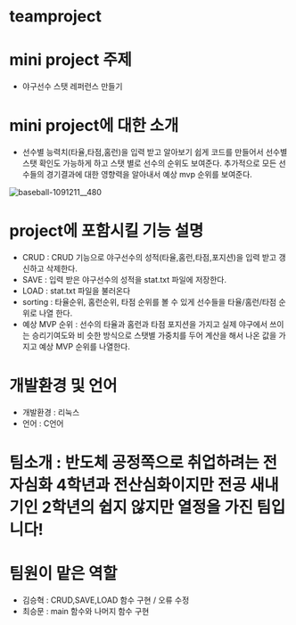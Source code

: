 
# teamproject

# mini project 주제
 - 야구선수 스탯 레퍼런스 만들기

# mini project에 대한 소개
 - 선수별 능력치(타율,타점,홈런)을 입력 받고 알아보기 쉽게 코드를 만들어서 선수별 스탯 확인도 가능하게 하고 스탯 별로 선수의 순위도 보여준다. 추가적으로 모든 선수들의 경기결과에 대한 영향력을 알아내서 예상 mvp 순위를 보여준다.
 
![baseball-1091211__480](https://user-images.githubusercontent.com/89427936/236815171-739ea18f-690a-4912-9a82-8f3cbb37da19.jpg)

# project에 포함시킬 기능 설명
 - CRUD : CRUD 기능으로 야구선수의 성적(타율,홈런,타점,포지션)을 입력 받고 갱신하고 삭제한다.
 - SAVE : 입력 받은 야구선수의 성적을 stat.txt 파일에 저장한다.
 - LOAD : stat.txt 파일을 불러온다
 - sorting : 타율순위, 홈런순위, 타점 순위를 볼 수 있게 선수들을 타율/홈런/타점 순위로 나열 한다.
 - 예상 MVP 순위 : 선수의 타율과 홈런과 타점 포지션을 가지고 실제 야구에서 쓰이는 승리기여도와 비
   슷한 방식으로 스탯별 가중치를 두어 계산을 해서 나온 값을 가지고 예상 MVP 순위를 나열한다.

# 개발환경 및 언어
 - 개발환경 : 리눅스
 - 언어 : C언어

# 팀소개 : 반도체 공정쪽으로 취업하려는 전자심화 4학년과 전산심화이지만 전공 새내기인 2학년의 쉽지 않지만 열정을 가진 팀입니다!

# 팀원이 맡은 역할
 - 김승혁 : CRUD,SAVE,LOAD 함수 구현 / 오류 수정  
 - 최승문 : main 함수와 나머지 함수 구현 

